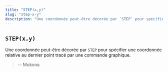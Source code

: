 ```yaml
---
title: "STEP(x,y)"
slug: "step-x-y"
description: "Une coordonnée peut-être décorée par `STEP` pour spécifier une coordonnée relative au dernier point tracé par une commande graphique."
---
```


## `STEP(x,y)`

Une coordonnée peut-être décorée par `STEP` pour spécifier une coordonnée relative au dernier point tracé par une commande graphique.

> -- Mokona